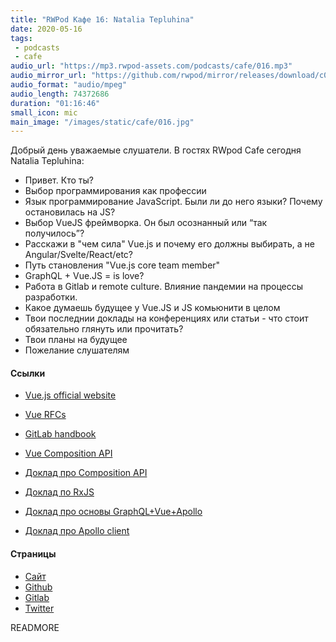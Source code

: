 ```yaml
---
title: "RWPod Кафе 16: Natalia Tepluhina"
date: 2020-05-16
tags:
 - podcasts
 - cafe
audio_url: "https://mp3.rwpod-assets.com/podcasts/cafe/016.mp3"
audio_mirror_url: "https://github.com/rwpod/mirror/releases/download/c016/016.mp3"
audio_format: "audio/mpeg"
audio_length: 74372686
duration: "01:16:46"
small_icon: mic
main_image: "/images/static/cafe/016.jpg"
---
```


Добрый день уважаемые слушатели. В гостях RWpod Cafe сегодня Natalia Tepluhina:

 - Привет. Кто ты?
 - Выбор программирования как профессии
 - Язык программирование JavaScript. Были ли до него языки? Почему остановилась на JS?
 - Выбор VueJS фреймворка. Он был осознанный или “так получилось”?
 - Расскажи в "чем сила" Vue.js и почему его должны выбирать, а не Angular/Svelte/React/etc?
 - Путь становления "Vue.js core team member"
 - GraphQL + Vue.JS = is love?
 - Работа в Gitlab и remote culture. Влияние пандемии на процессы разработки.
 - Какое думаешь будущее у Vue.JS и JS комьюнити в целом
 - Твои последнии доклады на конференциях или статьи - что стоит обязательно глянуть или прочитать?
 - Твои планы на будущее
 - Пожелание слушателям

#### Ссылки

 - [Vue.js official website](https://vuejs.org/)
 - [Vue RFCs](https://github.com/vuejs/rfcs)
 - [GitLab handbook](https://about.gitlab.com/handbook/)
 - [Vue Composition API](https://vue-composition-api-rfc.netlify.app/)

 - [Доклад про Composition API](https://www.youtube.com/watch?v=dy_ZB1TyFx4)
 - [Доклад по RxJS](https://www.youtube.com/watch?v=vS1-jzngpmw)
 - [Доклад про основы GraphQL+Vue+Apollo](https://www.youtube.com/watch?v=iJULWNCaLrY)
 - [Доклад про Apollo client](https://www.vuemastery.com/conferences/vueconf-us-2020/all-you-need-is-apollo-client/)

#### Страницы

 - [Сайт](https://www.nataliatepluhina.com/)
 - [Github](https://github.com/NataliaTepluhina)
 - [Gitlab](https://gitlab.com/ntepluhina)
 - [Twitter](https://twitter.com/N_Tepluhina)

READMORE
